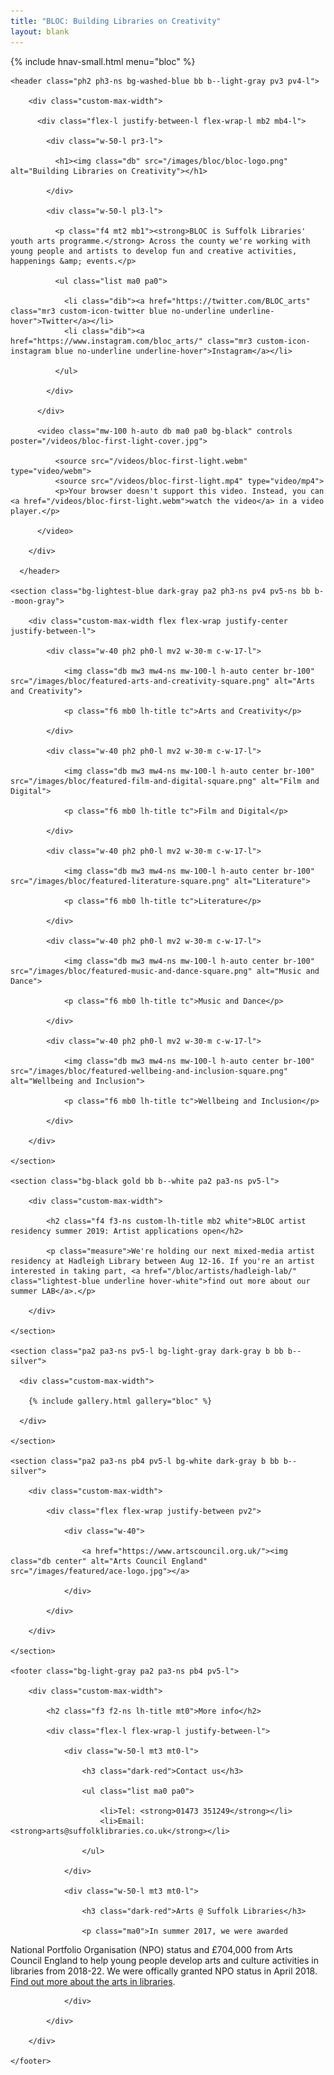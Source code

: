 ```yaml
---
title: "BLOC: Building Libraries on Creativity"
layout: blank
---
```


{% include hnav-small.html menu="bloc" %}

<article>

    <header class="ph2 ph3-ns bg-washed-blue bb b--light-gray pv3 pv4-l">

        <div class="custom-max-width">

          <div class="flex-l justify-between-l flex-wrap-l mb2 mb4-l">

            <div class="w-50-l pr3-l">

              <h1><img class="db" src="/images/bloc/bloc-logo.png" alt="Building Libraries on Creativity"></h1>

            </div>

            <div class="w-50-l pl3-l">

              <p class="f4 mt2 mb1"><strong>BLOC is Suffolk Libraries' youth arts programme.</strong> Across the county we're working with young people and artists to develop fun and creative activities, happenings &amp; events.</p>

              <ul class="list ma0 pa0">

                <li class="dib"><a href="https://twitter.com/BLOC_arts" class="mr3 custom-icon-twitter blue no-underline underline-hover">Twitter</a></li>
                <li class="dib"><a href="https://www.instagram.com/bloc_arts/" class="mr3 custom-icon-instagram blue no-underline underline-hover">Instagram</a></li>

              </ul>

            </div>

          </div>

          <video class="mw-100 h-auto db ma0 pa0 bg-black" controls poster="/videos/bloc-first-light-cover.jpg">

              <source src="/videos/bloc-first-light.webm" type="video/webm">
              <source src="/videos/bloc-first-light.mp4" type="video/mp4">
              <p>Your browser doesn't support this video. Instead, you can <a href="/videos/bloc-first-light.webm">watch the video</a> in a video player.</p>

          </video>

        </div>

      </header>

    <section class="bg-lightest-blue dark-gray pa2 ph3-ns pv4 pv5-ns bb b--moon-gray">

        <div class="custom-max-width flex flex-wrap justify-center justify-between-l">

            <div class="w-40 ph2 ph0-l mv2 w-30-m c-w-17-l">

                <img class="db mw3 mw4-ns mw-100-l h-auto center br-100" src="/images/bloc/featured-arts-and-creativity-square.png" alt="Arts and Creativity">

                <p class="f6 mb0 lh-title tc">Arts and Creativity</p>

            </div>

            <div class="w-40 ph2 ph0-l mv2 w-30-m c-w-17-l">

                <img class="db mw3 mw4-ns mw-100-l h-auto center br-100" src="/images/bloc/featured-film-and-digital-square.png" alt="Film and Digital">

                <p class="f6 mb0 lh-title tc">Film and Digital</p>

            </div>

            <div class="w-40 ph2 ph0-l mv2 w-30-m c-w-17-l">

                <img class="db mw3 mw4-ns mw-100-l h-auto center br-100" src="/images/bloc/featured-literature-square.png" alt="Literature">

                <p class="f6 mb0 lh-title tc">Literature</p>

            </div>

            <div class="w-40 ph2 ph0-l mv2 w-30-m c-w-17-l">

                <img class="db mw3 mw4-ns mw-100-l h-auto center br-100" src="/images/bloc/featured-music-and-dance-square.png" alt="Music and Dance">

                <p class="f6 mb0 lh-title tc">Music and Dance</p>

            </div>

            <div class="w-40 ph2 ph0-l mv2 w-30-m c-w-17-l">

                <img class="db mw3 mw4-ns mw-100-l h-auto center br-100" src="/images/bloc/featured-wellbeing-and-inclusion-square.png" alt="Wellbeing and Inclusion">

                <p class="f6 mb0 lh-title tc">Wellbeing and Inclusion</p>

            </div>

        </div>

    </section>

    <section class="bg-black gold bb b--white pa2 pa3-ns pv5-l">

        <div class="custom-max-width">

            <h2 class="f4 f3-ns custom-lh-title mb2 white">BLOC artist residency summer 2019: Artist applications open</h2>

            <p class="measure">We're holding our next mixed-media artist residency at Hadleigh Library between Aug 12-16. If you're an artist interested in taking part, <a href="/bloc/artists/hadleigh-lab/" class="lightest-blue underline hover-white">find out more about our summer LAB</a>.</p>

        </div>

    </section>

    <section class="pa2 pa3-ns pv5-l bg-light-gray dark-gray b bb b--silver">

      <div class="custom-max-width">

        {% include gallery.html gallery="bloc" %}

      </div>

    </section>

    <section class="pa2 pa3-ns pb4 pv5-l bg-white dark-gray b bb b--silver">

        <div class="custom-max-width">

            <div class="flex flex-wrap justify-between pv2">

                <div class="w-40">

                    <a href="https://www.artscouncil.org.uk/"><img class="db center" alt="Arts Council England" src="/images/featured/ace-logo.jpg"></a>

                </div>

            </div>

        </div>

    </section>

    <footer class="bg-light-gray pa2 pa3-ns pb4 pv5-l">

        <div class="custom-max-width">

            <h2 class="f3 f2-ns lh-title mt0">More info</h2>

            <div class="flex-l flex-wrap-l justify-between-l">

                <div class="w-50-l mt3 mt0-l">

                    <h3 class="dark-red">Contact us</h3>

                    <ul class="list ma0 pa0">

                        <li>Tel: <strong>01473 351249</strong></li>
                        <li>Email: <strong>arts@suffolklibraries.co.uk</strong></li>

                    </ul>

                </div>

                <div class="w-50-l mt3 mt0-l">

                    <h3 class="dark-red">Arts @ Suffolk Libraries</h3>

                    <p class="ma0">In summer 2017, we were awarded
National Portfolio Organisation (NPO) status and &pound;704,000 from Arts
Council England to help young people develop arts and culture activities
 in libraries from 2018-22. We were offically granted NPO status in
April 2018. <a href="/bloc/about/" class="dark-blue no-underline underline-hover">Find out more about the arts in libraries</a>.</p>

                </div>

            </div>

        </div>

    </footer>

</article>
